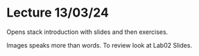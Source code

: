 # Lecture 13/03/24

Opens stack introduction with slides and then exercises.

Images speaks more than words. To review look at Lab02 Slides.